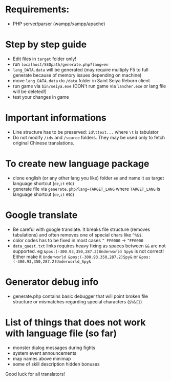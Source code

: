 # Requirements: 
- PHP server/parser (wampp/xampp/apache)

# Step by step guide
- Edit files in `target` folder only! 
- run `localhost/SSOpath/generate.php?lang=en`
- `lang_DATA.data` will be generated (may require multiply F5 to full generate because of memory issues depending on machine)
- move `lang_DATA.data` do `/data` folder in Saint Seiya Reborn client
- run game via `bin/seiya.exe` (DON't run game via `lancher.exe` or lang file will be deleted!)
- test your changes in game

# Important informations
- Line structure has to be preserved: `id\ttext...` where `\t` is tabulator
- Do not modify `/ids` and `/source` folders. They may be used only to fetch original Chinese translations.

# To create new language package
- clone english (or any other lang you like) folder `en` and name it as target language shortcut (`de`,`it` etc)
- generate file via `generate.php?lang=TARGET_LANG` where `TARGET_LANG` is language shortcut (`de`,`it` etc)

# Google translate
- Be careful with google translate. It breaks file structure (removes tabulations) and often removes one of special chars like `^%&$`. 
- color codes has to be fixed in most cases `^ FF0000` -> `^FF0000`
- `data_quest.txt` links requires heavy fixing as spaces between `&&` are not supported. eg `&pos:(-300.93,350,287.2)Underworld Spy&` is not correct! Either make it `Underworld &pos:(-300.93,350,287.2)Spy&` or `&pos:(-300.93,350,287.2)Underworld_Spy&`

# Generator debug info
- generate.php contains basic debugger that will point broken file structure or mismatches regarding special characters (`$%&{}`) 

# List of things that does not work with language file (so far)
- monster dialog messages during fights 
- system event announcements
- map names above minimap
- some of skill description hidden bonuses

Good luck for all translators!
